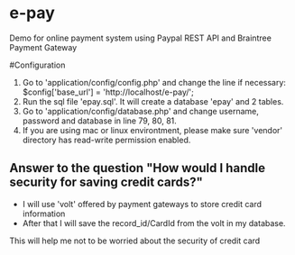 # e-pay
Demo for online payment system using Paypal REST API and Braintree Payment Gateway

#Configuration
1. Go to 'application/config/config.php' and change the line if necessary: $config['base_url'] = 'http://localhost/e-pay/'; 
2. Run the sql file 'epay.sql'. It will create a database 'epay' and 2 tables.
3. Go to 'application/config/database.php' and change username, password and database in line 79, 80, 81.
4. If you are using mac or linux environtment, please make sure 'vendor' directory has read-write permission enabled.

## Answer to the question "How would I handle security for saving credit cards?"

* I will use 'volt' offered by payment gateways to store credit card information
* After that I will save the record_id/CardId from the volt in my database.

This will help me not to be worried about the security of credit card
